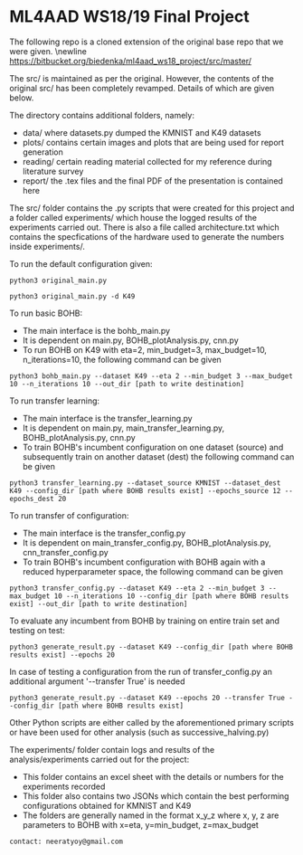 # ML4AAD WS18/19 Final Project

The following repo is a cloned extension of the original base repo that we were given. \newline
https://bitbucket.org/biedenka/ml4aad_ws18_project/src/master/

The src/ is maintained as per the original. However, the contents of the original src/ has been completely revamped. Details of which are given below.

The directory contains additional folders, namely:

* data/ where datasets.py dumped the KMNIST and K49 datasets
* plots/ contains certain images and plots that are being used for report generation
* reading/ certain reading material collected for my reference during literature survey
* report/ the .tex files and the final PDF of the presentation is contained here

The src/ folder contains the .py scripts that were created for this project and a folder called experiments/ which house the logged results of the experiments carried out. There is also a file called architecture.txt which contains the specfications of the hardware used to generate the numbers inside experiments/. 



To run the default configuration given: 
```
python3 original_main.py 
```
```
python3 original_main.py -d K49
```


To run basic BOHB:

* The main interface is the bohb_main.py 
* It is dependent on main.py, BOHB_plotAnalysis.py, cnn.py 
* To run BOHB on K49 with eta=2, min_budget=3, max_budget=10, n_iterations=10, the following command can be given
```
python3 bohb_main.py --dataset K49 --eta 2 --min_budget 3 --max_budget 10 --n_iterations 10 --out_dir [path to write destination]
```


To run transfer learning:

* The main interface is the transfer_learning.py 
* It is dependent on main.py, main_transfer_learning.py, BOHB_plotAnalysis.py, cnn.py 
* To train BOHB's incumbent configuration on one dataset (source) and subsequently train on another dataset (dest) the following command can be given
```
python3 transfer_learning.py --dataset_source KMNIST --dataset_dest K49 --config_dir [path where BOHB results exist] --epochs_source 12 --epochs_dest 20
```


To run transfer of configuration:

* The main interface is the transfer_config.py
* It is dependent on main_transfer_config.py, BOHB_plotAnalysis.py, cnn_transfer_config.py
* To train BOHB's incumbent configuration with BOHB again with a reduced hyperparameter space, the following command can be given
```
python3 transfer_config.py --dataset K49 --eta 2 --min_budget 3 --max_budget 10 --n_iterations 10 --config_dir [path where BOHB results exist] --out_dir [path to write destination]
```


To evaluate any incumbent from BOHB by training on entire train set and testing on test:
```
python3 generate_result.py --dataset K49 --config_dir [path where BOHB results exist] --epochs 20
```
In case of testing a configuration from the run of transfer_config.py an additional argument '--transfer True' is needed
```
python3 generate_result.py --dataset K49 --epochs 20 --transfer True --config_dir [path where BOHB results exist] 
```



Other Python scripts are either called by the aforementioned primary scripts or have been used for other analysis (such as successive_halving.py)


The experiments/ folder contain logs and results of the analysis/experiments carried out for the project:

* This folder contains an excel sheet with the details or numbers for the experiments recorded
* This folder also contains two JSONs which contain the best performing configurations obtained for KMNIST and K49
* The folders are generally named in the format x_y_z where x, y, z are parameters to BOHB with x=eta, y=min_budget, z=max_budget


```
contact: neeratyoy@gmail.com
```